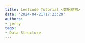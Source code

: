 ```yaml
---
title: Leetcode Tutorial <数据结构>
date: '2024-04-21T17:23:29'
authors:
- jerry
tags:
- Data Structure
---
```

<!-- 
# 1. 图 Graph
- 图的遍历BFS，DFS，准备模板
- 图--三类
    - 常规的node和edge的图, 建adj matrix然后遍历  (690. Employee Importance)
    - 把矩阵看成图, 4周neighbor相连 （0-1 Islands系列, 79. Word Search, 417. Pacific Atlantic Water Flow）
    - 把data(state)看成node, 把操作operation看成edge (127. Word Ladder, 1345. Jump Game IV) , 这种思路很多时候就变成了动态规划题。

- 拓扑排序（topological sort） 准备模板
    - 决定nodes先后顺序(关系) （210. Course Schedule II， 269. Alien Dictionary）
    - 判断有向图是否有cycle (207. Course Schedule)
- 判断无向图是否有cycle (1192. Critical Connections in a Network)

- 图二分染色 (785. Is Graph Bipartite?)
- 最短（最长）路径
    - 经典BFS题 994. Rotting Oranges, 909. Snakes and Ladders, 1091. Shortest Path in Binary Matrix, 1293. Shortest Path in a Grid with Obstacles Elimination
    - Dijkstra （用heap 写，准备模板） （1631. Path With Minimum Effort， 1066. Campus Bikes II）
- 并查集Union Find  准备模板
    - 用于快速合并图的不同components （305. Number of Islands II）
    - 用于快速判断两个nodes是不是连通
- 回溯法 Backtracking 本质就是想象成图，然后递归的DFS（有时可以剪枝）526. Beautiful Arrangement, 22. Generate Parentheses

- binarysearch+BFS： 用binary search 查找答案，然后在限制条件下做BFS。类似的用binary search 查找答案的思路见【7. 搜索和查询 中的binary search部分】
    - 1102 Path With Maximum Minimum Value
    - 778  Swim in Rising Water
    - 1631 Path With Minimum Effort

# 2. 树 Tree
- 树的遍历
    - DFS (binary tree: in-order, pre-order,  post-order)
    - BFS: 314. Binary Tree Vertical Order Traversal， 199. Binary Tree Right Side View
- 递归大法 (大部分树的题都能递归，大的问题(root)，等于先解决几个子问题（subtree), 然后合并）:
    - 124 Binary Tree Maximum Path Sum，
    - 366 Find Leaves of Binary Tree
- Lowest Common Ancestor系列
- Binary Search Tree 判断和快速查找元素 98. Validate Binary Search Tree
- 树的编码和解码
    - 297 Serialize and Deserialize Binary Tree
    - 428 Serialize and Deserialize N-ary Tree
- 把树变成图： 863. All Nodes Distance K in Binary Tree

# 3. 动态规划 Dynamic Programming

有状态转化方程，可以把大问题转化为几个小问题，或者可以按某种顺序依次解决问题。（用图的思想，data是node, operation是edge）
常见思路
- 用dp代表关于arr[0:i]的subproblem  (只到i 或者 从i开始的subproblem）
- 用dp[j] 代表关于arr[i:j+1]的subproblem （或者是关于两个数组的 arr[0:i] 和 arr2[0:j]的subproblem, 或者关于两个变量i,j的subproblem） ..

经典DP题目
- LIS: 300. Longest Increasing Subsequence O(nlogn)  (2D version: 354. Russian Doll Envelopes)
- LCS: 1143. Longest Common Subsequence
- Longest Substring Without Repeating Characters
- 字符串操作： 72. Edit Distance， 44. Wildcard Matching, 10. Regular Expression Matching
- Palindrome problems: 647. Palindromic Substrings, 5. Longest Palindromic Substring
- Prefix sum/max/min 相关： 42. Trapping Rain Water, 1423. Maximum Points You Can Obtain from Cards， Range Sum Query - Immutable, 304. Range Sum Query 2D - Immutable
- Word Break 系列
- 硬币零钱系列 Coin Change
- 买股票系列 Best Time to Buy and Sell Stock
- 跳跃游戏系列 Jump games
- 抢劫系列 House Robber
- 石头游戏系列（Alice & Bob) Stone Game
- Unique Paths 系列
- 688 Knight Probability in Chessboard
- 摘樱桃 Pick cherry
- 174  Dungeon Game
- 1277 Count Square Submatrices with All Ones
- 加油站问题 871. Minimum Number of Refueling Stops

# 4. 堆 Heap, 栈 Stack, 队 Queue
## 栈 Stack
常规题
- 946 Validate Stack Sequences
- Asteroid Collision
括号题
- Valid Parentheses, Remove Invalid Parentheses
- Basic Calculator 系列
- Nested List Iterator 系列
- Decode String， Number of Atoms
单调栈
- Next Greater Element 系列
- 402 Remove K Digits
- 853 Car Fleet
- 739 Daily Temperatures

## 堆 Heap
- Top k： 215. Kth Largest Element in an Array， 347. Top K Frequent Elements
- 中位数： double heap 295. Find Median from Data Stream
另外一道经典中位数题目 4. Median of Two Sorted Arrays
- 会议室问题 253. Meeting Rooms II
- CPU分配 模板: LC 1834. Single-Threaded CPU, LC 1882. Process Tasks Using Servers.google  и

## 队 Queue, Deque
- BFS related
- 239 Sliding Window Maximum  -> 2D sliding window maximum ( 转化成两次1D的问题）
- Moving Average from Data Stream

# 5. 链表 LinkedList
- Fast and Slow pointer  (detect cycle, get middle,  get kth element)
141 Linked List Cycle
19 Remove Nth Node From End of List
- Reverse Linked List (trick: dummy head)  206 Reverse Linked List, 25 Reverse Nodes in k-Group
- LRU cache
- Deep copy  (138 Copy List with Random Pointer)
- Merge LinkedList  (2. Add Two Numbers)

# 6. 排序 Sort
- Merge sort
非常规高频题 315 Count of Smaller Numbers After Self  -> (google题： 一堆点, 对每个点(x,y)数【严格大 (x,y)<(u,v)】的点的个数. 思路：先排序，x增序，y减序，然后把y单独拿出来看，对每个点数右边有多少大的元素，变成问题315 with bigger numbers after self)
- Quick Sort -> QuickSelect O(n) time on average) 973. K Closest Points to Origin
- Bucket Sort O(n) 通常是整体数据量可能很大，但是unique元素有限
- Cycle Sort O(n) 通常是用于把0到n-1在array中排序 （不断交换的想法）
- Python built-in sort
    - OrderedDict (linked list + hash) -> 自己实现： 用 hashtable 存double linkedlist 的 node
    - sorted containers (sorted list, sorted dict, sorted set)


# 7. 搜索和查询 Search and Query
hash (python: dictionary, set):
- O(1)查找，
- 记录unique element的frequency
binary search  左开右闭模板
- data是有顺序的，每次可以缩小搜索范围。 经典题：
33 Search in Rotated Sorted Array，
153 Find Minimum in Rotated Sorted Array，
162 Find Peak Element
- 解的范围是一个区间可以二分搜索
Binary search + greedy: 1231 Divide Chocolate, 1011 Capacity To Ship Packages Within D Days, 410. Split Array Largest Sum
378 Kth Smallest Element in a Sorted Matrix

- 经典题 Search a 2D Matrix 系列
- 字典树 Trie 模板 （单词相关的查找）： 642. Design Search Autocomplete System， 472. Concatenated Words， 212. Word Search II
- Range Query (Segment Tree 模板)  307. Range Sum Query - Mutable

# 8. 数组和字符串相关（array & string）
- 括号相关题 （另外见【栈】）921. Minimum Add to Make Parentheses Valid， 1249. Minimum Remove to Make Valid Parentheses
- 排列（组合） Permutation
- 区间题 Intervals [left, right, val]
    - 按左右端点排序的思想 252. Meeting Rooms
    - 插入，合并，删除区间： 56. Merge Intervals， 57. Insert Interval， 1272. Remove Interval， 435. Non-overlapping Intervals
    - 安排会议/任务  253. Meeting Rooms II， 1235 Maximum Profit in Job Scheduling， 2054 Two Best Non-Overlapping Events
    - 区间更新 1094. Car Pooling
- 常规双指针
15 3Sum，
75 Sort Colors（Dutch national flag problem 经典题
1229 Meeting Scheduler，
680 Valid Palindrome II，
408 Valid Word Abbreviation.
- 滑动窗口 Sliding window 模板
3 Longest Substring Without Repeating Characters
76 Minimum Window Substring
1004 Max Consecutive Ones III
209  Minimum Size Subarray Sum
1438 Longest Continuous Subarray With Absolute Diff Less Than or Equal to Limit
- Subsequence
Greedy drop idea: 392 Is Subsequence， 792 Number of Matching Subsequences
经典题 727. Minimum Window Subsequence
940 Distinct Subsequences II
- Subarray、substring （连续的）
Rolling hash （Rabin-Karp） 1062. Longest Repeating Substring， 1044. Longest Duplicate Substring
- 排列组合
46 Permutations, 31. Next Permutation
77 Combinations
- Subset
78 Subsets
368 Largest Divisible Subset
- 数据流相关的问题
top k 问题 -> heap; buck sort ->  distributed system:
1146 Snapshot Array （打version tag + binary search）
359 Logger Rate Limiter
LRU, LFU
Median 295. Find Median from Data Stream
Iterator  284. Peeking Iterator, 900. RLE Iterator
- Bitmask 用bit来表示状态 847. Shortest Path Visiting All Nodes



# Reference:
[力扣常见题目类型总结](https://www.1point3acres.com/bbs/thread-840864-1-1.html)
[SDE intern找工经验贴清单](https://www.1point3acres.com/bbs/thread-1035135-1-1.html) -->
